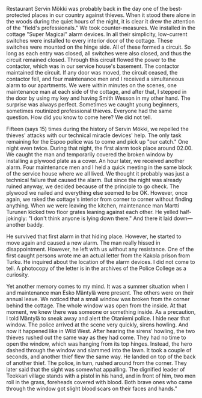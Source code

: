
Restaurant Servin Mökki was probably back in the day one of the best-protected places in our country against thieves. When it stood there alone in the woods during the quiet hours of the night, it is clear it drew the attention of the "field's professionals." We took counter-measures. We installed in the cottage "Super Magical" alarm devices. In all their simplicity, low-current switches were installed to every interior door of the cottage. These switches were mounted on the hinge side. All of these formed a circuit. So long as each entry was closed, all switches were also closed, and thus the circuit remained closed. Through this circuit flowed the power to the contactor, which was in our service house's basement. The contactor maintained the circuit. If any door was moved, the circuit ceased, the contactor fell, and four maintenance men and I received a simultaneous alarm to our apartments. We were within minutes on the scenes, one maintenance man at each side of the cottage, and after that, I stepped in the door by using my key and having Smith Wesson in my other hand. The surprise was always perfect. Sometimes we caught young beginners, sometimes routinized professional thieves. Everyone had the same question. How did you know to come here? We did not tell.

Fifteen (says 15) times during the history of Servin Mökki, we repelled the thieves' attacks with our technical miracle devices' help. The only task remaining for the Espoo police was to come and pick up "our catch." One night even twice. During that night, the first alarm took place around 02.00. We caught the man and temporarily covered the broken window by installing a plywood plate as a cover. An hour later, we received another alarm. Four maintenance men and I held a quick meeting in the same block of the service house where we all lived. We thought it probably was just a technical failure that caused the alarm. But since the night was already ruined anyway, we decided because of the principle to go check. The plywood we nailed and everything else seemed to be OK. However, once again, we raked the cottage's interior from corner to corner without finding anything. When we were leaving the kitchen, maintenance man Martti Turunen kicked two floor grates leaning against each other. He yelled half-jokingly: "I don't think anyone is lying down there." And there it laid down—another baddy.

He survived that first alarm in that hiding place. However, he started to move again and caused a new alarm. The man really hissed in disappointment. However, he left with us without any resistance. One of the first caught persons wrote me an actual letter from the Kakola prison from Turku. He inquired about the location of the alarm devices. I did not come to tell. A photocopy of the letter is in the archives of the Police College as a curiosity.

Yet another memory comes to my mind. It was a summer situation when I and maintenance man Esko Mäntylä were present. The others were on their annual leave. We noticed that a small window was broken from the corner behind the cottage. The whole window was open from the inside. At that moment, we knew there was someone or something inside. As a precaution, I told Mäntylä to sneak away and alert the Otaniemi police. I hide near that window. The police arrived at the scene very quickly, sirens howling. And now it happened like in Wild West. After hearing the sirens' howling, the two thieves rushed out the same way as they had come. They had no time to open the window, which was hanging from its top hinges. Instead, the hero dashed through the window and slammed into the lawn. It took a couple of seconds, and another thief flew the same way. He landed on top of the back of another thief. The police, in turn, rushed around from the corner. They later said that the sight was somewhat appalling. The dignified leader of Teekkari village stands with a pistol in his hand, and in front of him, two men roll in the grass, foreheads covered with blood. Both brave ones who came through the window got slight blood scars on their faces and hands."